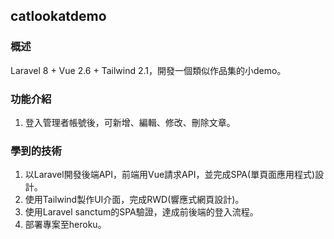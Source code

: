## catlookatdemo

### 概述
Laravel 8 + Vue 2.6 + Tailwind 2.1，開發一個類似作品集的小demo。

### 功能介紹
1.  登入管理者帳號後，可新增、編輯、修改、刪除文章。

### 學到的技術
1.  以Laravel開發後端API，前端用Vue請求API，並完成SPA(單頁面應用程式)設計。
2.  使用Tailwind製作UI介面，完成RWD(響應式網頁設計)。
3.	使用Laravel sanctum的SPA驗證，達成前後端的登入流程。
4.	部署專案至heroku。
